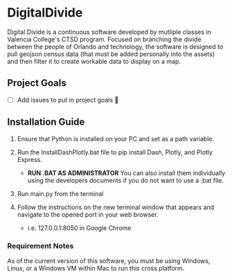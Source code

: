 # DigitalDivide
Digital Divide is a continuous software developed by mutliple classes in Valencia College's CTSD program. Focused on branching the divide between the people of Orlando and technology, the software is designed to pull geojson census data (that must be added personally into the assets) and then filter it to create workable data to display on a map. 

## Project Goals

- [ ] Add issues to put in project goals :tada:

## Installation Guide

1. Ensure that Python is installed on your PC and set as a path variable.

2. Run the InstallDashPlotly.bat file to pip install Dash, Plotly, and Plotly Express. 
    - **RUN .BAT AS ADMINISTRATOR**  You can also install them individually using the developers documents if you do not want to use a .bat file.

3. Run main.py from the terminal

4. Follow the instructions on the new terminal window that appears and navigate to the opened port in your web browser.
    - i.e. 127.0.0.1:8050 in Google Chrome

### Requirement Notes

As of the current version of this software, you must be using Windows, Linux, or a Windows VM within Mac to run this cross platform.